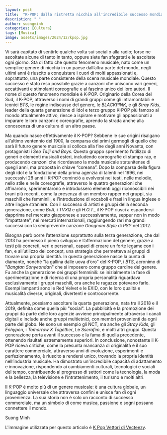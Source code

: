 ```yaml
---
layout: post
title:  "K-POP: dalla ristretta nicchia all'incredibile successo mondiale"
description: " "
author: suongminh
categories: [Cultura]
tags: [Musica]
image: assets/images/2024/12/kpop.jpg
---
```

Vi sarà capitato di sentirle qualche volta sui social o alla radio; forse ne ascoltate alcune di tanto in tanto, oppure siete fan sfegatati e le ascoltate ogni giorno. Sta di fatto che questo fenomeno musicale, nato come un semplice genere di nicchia in un paese dall’altra parte del mondo, negli ultimi anni è riuscito a conquistare i cuori di molti appassionati e, soprattutto, una parte consistente della scena musicale mondiale. Questo successo è stato reso possibile grazie a canzoni che uniscono vari generi, accattivanti e stimolanti coreografie e al fascino unico dei loro autori. Il nome di questo fenomeno mondiale è K-POP.
Originario della Corea del Sud, il K-POP, attraverso i nomi di grandi gruppi come gli intramontabili e iconici *BTS*, le regine indiscusse del genere, le *BLACKPINK*, e gli *Stray Kids*, leader della quarta generazione di idol e terzo gruppo K-POP più famoso al mondo attualmente attivo, riesce a ispirare e motivare gli appassionati a imparare le loro canzoni e coreografie, aprendo la strada anche alla conoscenza di una cultura di un altro paese.

Ma quando nasce effettivamente il K-POP?
Sebbene le sue origini risalgano all’ultimo ventennio del 1900, la comparsa dei primi germogli di quello che sarà il futuro genere musicale si colloca alla fine degli anni Novanta, con protagonisti i *Seo Taiji and Boys*. Questo gruppo sperimentò l’utilizzo di generi e elementi musicali esteri, includendo coreografie di stampo rap, e producendo canzoni che ricordavano la moda musicale statunitense di quegli anni, ma proposta in chiave “coreana”. Dopo la comparsa della figura degli idol e la fondazione della prima agenzia di talenti nel 1996, nei successivi 28 anni il K-POP cominciò a evolversi nei testi, nelle melodie, nello stile e nelle coreografie, attraverso le quattro generazioni che affinarono, sperimentarono e introdussero elementi oggi riconoscibili nei brani più recenti, come la presenza di un membro rapper nei gruppi, sia maschili che femminili, e l'introduzione di vocaboli e frasi in lingua inglese o altre lingue straniere. Con il successo di artisti e gruppi della seconda generazione, come *BoA*, i *TVXQ* e gli *H.O.T.*, il K-POP riuscì a espandersi dapprima nel mercato giapponese e successivamente, seppur non in modo "impattante", nei mercati internazionali, raggiungendo rari ma grandi successi con la sempreverde canzone *Gangnam Style* di *PSY* nel 2012.

Bisogna però porre l’attenzione soprattutto sulla terza generazione, che dal 2013 ha permesso il pieno sviluppo e l’affermazione del genere, grazie a testi più concreti, veri e personali, capaci di creare un forte legame con i fan, e all’utilizzo dei concept, una strategia che permetteva ai gruppi di trovare una propria identità.
In questa generazione nasce la punta di diamante, nonché "la gallina dalle uova d’oro" del K-POP, i *BTS*, acronimo di "*Bangtan Sonyeonda*n" che si imposero come gruppo cardine del genere. Fu anche la generazione dei gruppi femminili: se inizialmente la fase di sperimentazione e di ricerca di una propria personalità riguardava esclusivamente i gruppi maschili, ora anche le ragazze potevano farlo. Esempi lampanti sono le Red Velvet e le EXID, con le loro qualità e musicalità diverse, originali, divertenti e controcorrente.

Attualmente, possiamo ascoltare la quarta generazione, nata tra il 2018 e il 2019, definita come quella più "social". La pubblicità e la promozione dei gruppi da parte delle loro agenzie avviene principalmente attraverso i canali digitali e include anche gruppi multietnici, con membri provenienti da ogni parte del globo. Ne sono un esempio gli NCT, ma anche gli *Stray Kids*, gli *Enhypen*, i *Tomorrow X Together*, Le *Sserafim*, e molti altri gruppi. Questa generazione porta avanti il successo e la fama di quella precedente, ottenendo risultati estremamente superiori.
In conclusione, nonostante il K-POP riceva critiche, come la presunta mancanza di originalità e il suo carattere commerciale, attraverso anni di evoluzione, esperimenti e perfezionamento, è riuscito a rendersi unico, trovando la propria identità nell’industria musicale. Ha dimostrato un'incredibile capacità di adattamento e innovazione, rispondendo ai cambiamenti culturali, tecnologici e sociali del tempo, contribuendo al progresso di settori come la tecnologia, la moda e la bellezza, la televisione e l’intrattenimento, il turismo e molti altri.

Il K-POP è molto più di un genere musicale: è una cultura globale, un linguaggio universale che attraversa confini e unisce fan di ogni provenienza. La sua storia non è solo un racconto di successo commerciale, ma un simbolo di come musica, passione e sogni possano connettere il mondo.


Suong Minh


L'immagine utilizzata per questo articolo è [K Pop Vettori di Vecteezy](https://it.vecteezy.com/vettori-gratis/k-pop).